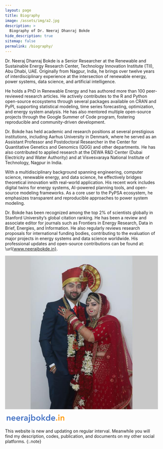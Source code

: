 ```yaml
---
layout: page
title: Biography
image: /assets/img/a2.jpg
description: >
  Biography of Dr. Neeraj Dhanraj Bokde
hide_description: true
sitemap: false
permalink: /biography/
---
```


Dr. Neeraj Dhanraj Bokde is a Senior Researcher at the Renewable and Sustainable Energy Research Center, Technology Innovation Institute (TII), Abu Dhabi, UAE. Originally from Nagpur, India, he brings over twelve years of interdisciplinary experience at the intersection of renewable energy, power systems, data science, and artificial intelligence.

He holds a PhD in Renewable Energy and has authored more than 100 peer-reviewed research articles. He actively contributes to the R and Python open-source ecosystems through several packages available on CRAN and PyPI, supporting statistical modeling, time series forecasting, optimization, and energy system analysis. He has also mentored multiple open-source projects through the Google Summer of Code program, fostering reproducible and community-driven development.

Dr. Bokde has held academic and research positions at several prestigious institutions, including Aarhus University in Denmark, where he served as an Assistant Professor and Postdoctoral Researcher in the Center for Quantitative Genetics and Genomics (QGG) and other departments. He has also contributed to applied research at the DEWA R\&D Center (Dubai Electricity and Water Authority) and at Visvesvaraya National Institute of Technology, Nagpur in India.

With a multidisciplinary background spanning engineering, computer science, renewable energy, and data science, he effectively bridges theoretical innovation with real-world application. His recent work includes digital twins for energy systems, AI-powered planning tools, and open-source modeling frameworks. As a core user to the PyPSA ecosystem, he emphasizes transparent and reproducible approaches to power system modeling.

Dr. Bokde has been recognized among the top 2\% of scientists globally in Stanford University’s global citation ranking. He has been a review and associate editor for journals such as Frontiers in Energy Research, Data in Brief, Energies, and Information. He also regularly reviews research proposals for international funding bodies, contributing to the evaluation of major projects in energy systems and data science worldwide. His professional updates and open-source contributions can be found at: \url{www.neerajbokde.in}.

![s3](https://raw.githubusercontent.com/neerajdhanraj/NeerajDhanraj/50d3de9cebbf239009c294d1e987c61f9e8fcddf/images/s3.jpg)

 [<img src="https://raw.githubusercontent.com/neerajdhanraj/NeerajDhanraj/master/images/LOGO.PNG" width="200">](https://www.neerajbokde.in/)

This website is new and updating on regular interval. Meanwhile you will find my description, codes, publication, and documents on my other social platforms.
{:.note}


